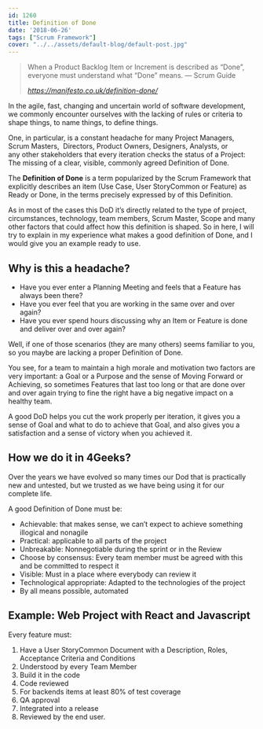 ```yaml
---
id: 1260
title: Definition of Done
date: '2018-06-26'
tags: ["Scrum Framework"]
cover: "../../assets/default-blog/default-post.jpg"
---
```

<blockquote class="wp-block-quote">
  <p>
    When a Product Backlog Item or Increment is described as &#8220;Done&#8221;, everyone must understand what &#8220;Done&#8221; means. &#8212; Scrum Guide 
  </p>
  
  <cite>https://manifesto.co.uk/definition-done/</cite>
</blockquote>

In the agile, fast, changing and uncertain world of software development, we commonly encounter ourselves with the lacking of rules or criteria to shape things, to name things, to define things.

One, in particular, is a constant headache for many Project Managers, Scrum Masters,  Directors, Product Owners, Designers, Analysts, or any other stakeholders that every iteration checks the status of a Project: The missing of a clear, visible, commonly agreed Definition of Done.

The **Definition of Done** is a term popularized by the Scrum Framework that explicitly describes an item (Use Case, User StoryCommon or Feature) as Ready or Done, in the terms precisely expressed by of this Definition.

As in most of the cases this DoD it&#8217;s directly related to the type of project, circumstances, technology, team members, Scrum Master, Scope and many other factors that could affect how this definition is shaped. So in here, I will try to explain in my experience what makes a good definition of Done, and I would give you an example ready to use.

## Why is this a headache?

  * Have you ever enter a Planning Meeting and feels that a Feature has always been there?
  * Have you ever feel that you are working in the same over and over again?
  * Have you ever spend hours discussing why an Item or Feature is done and deliver over and over again?

Well, if one of those scenarios (they are many others) seems familiar to you, so you maybe are lacking a proper Definition of Done.

You see, for a team to maintain a high morale and motivation two factors are very important: a Goal or a Purpose and the sense of Moving Forward or Achieving, so sometimes Features that last too long or that are done over and over again trying to fine the right have a big negative impact on a healthy team.

A good DoD helps you cut the work properly per iteration, it gives you a sense of Goal and what to do to achieve that Goal, and also gives you a satisfaction and a sense of victory when you achieved it.

## How we do it in 4Geeks?

Over the years we have evolved so many times our Dod that is practically new and untested, but we trusted as we have being using it for our complete life.

A good Definition of Done must be:

  * Achievable: that makes sense, we can&#8217;t expect to achieve something illogical and nonagile
  * Practical: applicable to all parts of the project
  * Unbreakable: Nonnegotiable during the sprint or in the Review
  * Choose by consensus: Every team member must be agreed with this and be committed to respect it
  * Visible: Must in a place where everybody can review it
  * Technological appropriate: Adapted to the technologies of the project
  * By all means possible, automated

## Example: Web Project with React and Javascript

Every feature must:

  1. Have a User StoryCommon Document with a Description, Roles, Acceptance Criteria and Conditions
  2. Understood by every Team Member
  3. Build it in the code
  4. Code reviewed
  5. For backends items at least 80% of test coverage
  6. QA approval
  7. Integrated into a release
  8. Reviewed by the end user.
